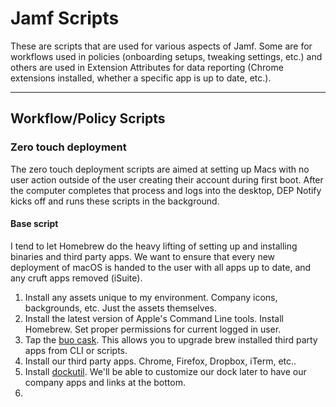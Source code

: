 # Jamf Scripts
These are scripts that are used for various aspects of Jamf. Some are for workflows used in policies (onboarding setups, tweaking settings, etc.) and others are used in Extension Attributes for data reporting (Chrome extensions installed, whether a specific app is up to date, etc.).

***

## Workflow/Policy Scripts
### Zero touch deployment
The zero touch deployment scripts are aimed at setting up Macs with no user action outside of the user creating their account during first boot. After the computer completes that process and logs into the desktop, DEP Notify kicks off and runs these scripts in the background.
#### Base script
I tend to let Homebrew do the heavy lifting of setting up and installing binaries and third party apps. We want to ensure that every new deployment of macOS is handed to the user with all apps up to date, and any cruft apps removed (iSuite).
1. Install any assets unique to my environment. Company icons, backgrounds, etc. Just the assets themselves.
2. Install the latest version of Apple's Command Line tools. Install Homebrew. Set proper permissions for current logged in user.
3. Tap the [buo cask](https://github.com/buo/homebrew-cask-upgrade). This allows you to upgrade brew installed third party apps from CLI or scripts.
4. Install our third party apps. Chrome, Firefox, Dropbox, iTerm, etc..
5. Install [dockutil](https://github.com/kcrawford/dockutil). We'll be able to customize our dock later to have our company apps and links at the bottom.
6. 
